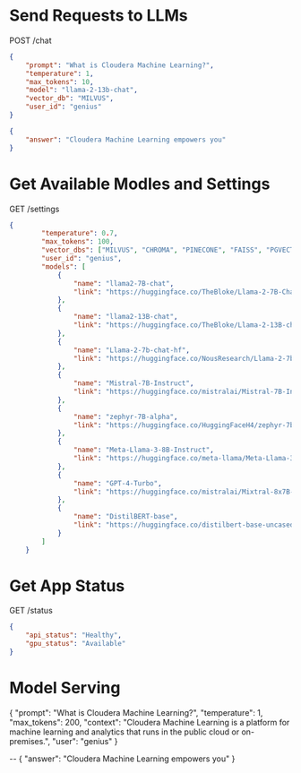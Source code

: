
# Send Requests to LLMs
POST /chat

```json
{
    "prompt": "What is Cloudera Machine Learning?",
    "temperature": 1,
    "max_tokens": 10,
    "model": "llama-2-13b-chat",
    "vector_db": "MILVUS",
    "user_id": "genius"
}
```


```json
{
    "answer": "Cloudera Machine Learning empowers you"
}
```

# Get Available Modles and Settings
GET /settings

```json
{
        "temperature": 0.7,
        "max_tokens": 100,
        "vector_dbs": ["MILVUS", "CHROMA", "PINECONE", "FAISS", "PGVECTOR"],
        "user_id": "genius",
        "models": [
            {
                "name": "llama2-7B-chat",
                "link": "https://huggingface.co/TheBloke/Llama-2-7B-Chat-GGUF"
            },
            {
                "name": "llama2-13B-chat",
                "link": "https://huggingface.co/TheBloke/Llama-2-13B-chat-GGUF"
            },
            {
                "name": "Llama-2-7b-chat-hf",
                "link": "https://huggingface.co/NousResearch/Llama-2-7b-chat-hf"
            },
            {
                "name": "Mistral-7B-Instruct",
                "link": "https://huggingface.co/mistralai/Mistral-7B-Instruct-v0.2"
            },
            {
                "name": "zephyr-7B-alpha",
                "link": "https://huggingface.co/HuggingFaceH4/zephyr-7b-alpha"
            },
            {
                "name": "Meta-Llama-3-8B-Instruct",
                "link": "https://huggingface.co/meta-llama/Meta-Llama-3-8B-Instruct"
            },
            {
                "name": "GPT-4-Turbo",
                "link": "https://huggingface.co/mistralai/Mixtral-8x7B-v0.1"
            },
            {
                "name": "DistilBERT-base",
                "link": "https://huggingface.co/distilbert-base-uncased"
            }
        ]
    }
```

# Get App Status
GET /status

```json
{
    "api_status": "Healthy",
    "gpu_status": "Available"
}
```

# Model Serving

{
    "prompt": "What is Cloudera Machine Learning?",
    "temperature": 1,
    "max_tokens": 200,
    "context": "Cloudera Machine Learning is a platform for machine learning and analytics that runs in the public cloud or on-premises.",
    "user": "genius"
}

--
{
    "answer": "Cloudera Machine Learning empowers you"
}